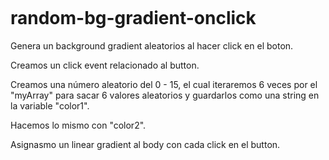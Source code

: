 ![]()
# random-bg-gradient-onclick
Genera un background gradient aleatorios al hacer click en el boton.

Creamos un click event relacionado al button.

Creamos una número aleatorio del 0 - 15, el cual iteraremos 6 veces por el "myArray" para sacar 6 valores aleatorios y guardarlos como una string en la variable "color1".

Hacemos lo mismo con "color2".

Asignasmo un linear gradient al body con cada click en el button.
